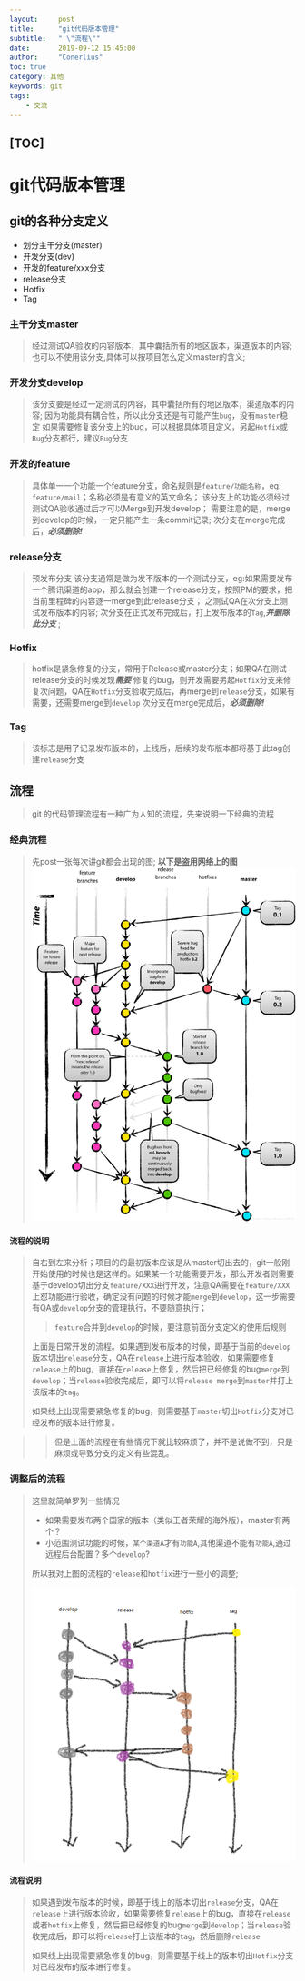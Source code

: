 ```yaml
---
layout:     post
title:      "git代码版本管理"
subtitle:   " \"流程\""
date:       2019-09-12 15:45:00
author:     "Conerlius"
toc: true
category: 其他
keywords: git
tags:
    - 交流
---
```


[TOC]
---
# git代码版本管理

## git的各种分支定义
* 划分主干分支(master)
* 开发分支(dev)
* 开发的feature/xxx分支
* release分支
* Hotfix
* Tag

### 主干分支master
> 经过测试QA验收的内容版本，其中囊括所有的地区版本，渠道版本的内容;
> 也可以不使用该分支,具体可以按项目怎么定义master的含义;

### 开发分支develop
> 该分支要是经过一定测试的内容，其中囊括所有的地区版本，渠道版本的内容;
> 因为功能具有耦合性，所以此分支还是有可能产生`bug`，没有`master`稳定
> 如果需要修复该分支上的bug，可以根据具体项目定义，另起`Hotfix`或`Bug`分支都行，建议`Bug`分支

### 开发的feature
> 具体单一一个功能一个feature分支，命名规则是`feature/功能名称`，eg: `feature/mail`；名称必须是有意义的英文命名；
> 该分支上的功能必须经过测试QA验收通过后才可以Merge到开发develop；
> 需要注意的是，merge到develop的时候，一定只能产生一条commit记录;
> 次分支在merge完成后，***必须删除!***

### release分支
> 预发布分支
> 该分支通常是做为发不版本的一个测试分支，eg:如果需要发布一个腾讯渠道的app，那么就会创建一个release分支，按照PM的要求，把当前里程碑的内容逐一merge到此release分支；
> 之测试QA在次分支上测试发布版本的内容;
> 次分支在正式发布完成后，打上发布版本的`Tag`,***并删除此分支*** ;

### Hotfix
> hotfix是紧急修复的分支，常用于Release或master分支；如果QA在测试release分支的时候发现***需要*** 修复的bug，则开发需要另起`Hotfix`分支来修复次问题，QA在`Hotfix`分支验收完成后，再merge到`release`分支，如果有需要，还需要merge到`develop`
> 次分支在merge完成后，***必须删除!***

### Tag
> 该标志是用了记录发布版本的，上线后，后续的发布版本都将基于此tag创建`release`分支

## 流程
> git 的代码管理流程有一种广为人知的流程，先来说明一下经典的流程
### 经典流程
> 先post一张每次讲git都会出现的图;
> **以下是盗用网络上的图**
> ![png](/images/git_flow_chart.png)

#### 流程的说明
> 自右到左来分析；项目的的最初版本应该是从master切出去的，git一般刚开始使用的时候也是这样的。如果某一个功能需要开发，那么开发者则需要基于develop切出分支`feature/XXX`进行开发，注意QA需要在`feature/XXX`上怼功能进行验收，确定没有问题的时候才能`merge`到`develop`，这一步需要有QA或`develop`分支的管理执行，不要随意执行；
>> `feature`合并到`develop`的时候，要注意前面分支定义的使用后规则
> 
> 上面是日常开发的流程。如果遇到发布版本的时候，即基于当前的`develop`版本切出`release`分支，QA在`release`上进行版本验收，如果需要修复`release`上的bug，直接在`release`上修复，然后把已经修复的bug`merge`到`develop`；当`release`验收完成后，即可以将`release merge`到`master`并打上该版本的`tag`。
> 
> 如果线上出现需要紧急修复的bug，则需要基于`master`切出`Hotfix`分支对已经发布的版本进行修复。

>> 但是上面的流程在有些情况下就比较麻烦了，并不是说做不到，只是麻烦或导致分支的定义有些混乱。

### 调整后的流程
> 这里就简单罗列一些情况
> * 如果需要发布两个国家的版本（类似王者荣耀的海外版），master有两个？
> * 小范围测试功能的时候，`某个渠道A`才有`功能A`,其他渠道不能有`功能A`,通过远程后台配置？多个`develop`?
> 
> 所以我对上图的流程的`release`和`hotfix`进行一些小的调整;
> 
> ![png](/images/git_flow_chart_fix.png)
#### 流程说明
> 如果遇到发布版本的时候，即基于线上的版本切出`release`分支，QA在`release`上进行版本验收，如果需要修复`release`上的bug，直接在`release`或者`hotfix`上修复，然后把已经修复的bug`merge`到`develop`；当`release`验收完成后，即可以将`release`打上该版本的`tag`，然后删除`release`
> 
> 如果线上出现需要紧急修复的bug，则需要基于线上的版本切出`Hotfix`分支对已经发布的版本进行修复。
